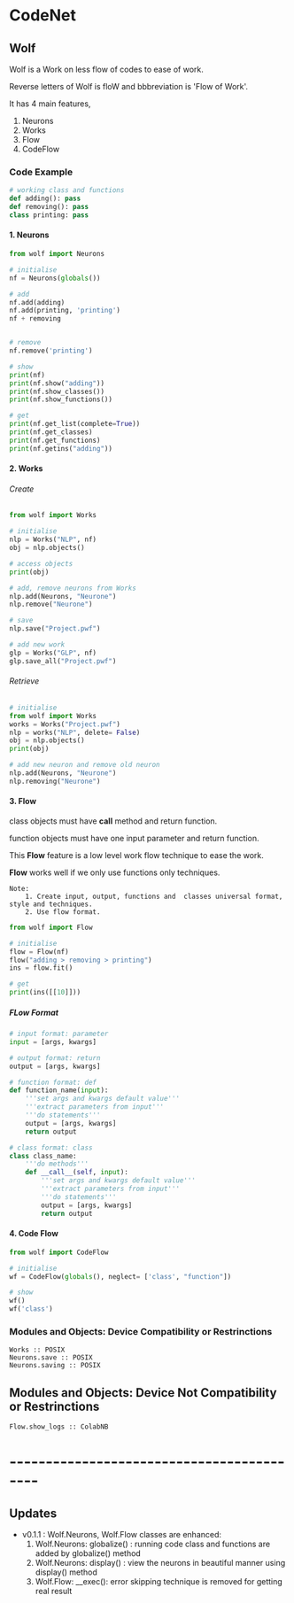 # CodeNet


## Wolf
Wolf is a Work on less flow of codes to ease of work.

Reverse letters of Wolf is floW and bbbreviation is 'Flow of Work'.

It has 4 main features,
   1. Neurons
   2. Works
   3. Flow
   4. CodeFlow


### Code Example 
```python
# working class and functions 
def adding(): pass
def removing(): pass
class printing: pass
```

#### 1. Neurons
```python
from wolf import Neurons

# initialise
nf = Neurons(globals())

# add
nf.add(adding)
nf.add(printing, 'printing')
nf + removing 


# remove
nf.remove('printing')

# show
print(nf)
print(nf.show("adding"))
print(nf.show_classes())
print(nf.show_functions())

# get
print(nf.get_list(complete=True))
print(nf.get_classes)
print(nf.get_functions)
print(nf.getins("adding"))


```

#### 2. Works
###### Create
```python
from wolf import Works

# initialise 
nlp = Works("NLP", nf)
obj = nlp.objects()

# access objects
print(obj)

# add, remove neurons from Works
nlp.add(Neurons, "Neurone")
nlp.remove("Neurone")

# save
nlp.save("Project.pwf")

# add new work
glp = Works("GLP", nf)
glp.save_all("Project.pwf")

```
###### Retrieve
```python
# initialise
from wolf import Works
works = Works("Project.pwf")
nlp = works("NLP", delete= False)
obj = nlp.objects()
print(obj)

# add new neuron and remove old neuron 
nlp.add(Neurons, "Neurone")
nlp.removing("Neurone")

```


#### 3. Flow
class objects must have __call__ method and return function.

function objects must have one input parameter and return function.

This __Flow__ feature is a low level work flow technique to ease the work.

__Flow__ works well if we only use functions only techniques.
```
Note:
    1. Create input, output, functions and  classes universal format, style and techniques.
    2. Use flow format.
```

```python
from wolf import Flow

# initialise
flow = Flow(nf)
flow("adding > removing > printing")
ins = flow.fit()

# get
print(ins([[10]]))

```
##### FLow Format
```python
# input format: parameter
input = [args, kwargs]

# output format: return
output = [args, kwargs]

# function format: def
def function_name(input):
    '''set args and kwargs default value'''
    '''extract parameters from input'''
    '''do statements'''
    output = [args, kwargs]
    return output

# class format: class
class class_name:
    '''do methods'''
    def __call__(self, input):
        '''set args and kwargs default value'''
        '''extract parameters from input'''
        '''do statements'''
        output = [args, kwargs]
        return output
```

#### 4. Code Flow
```python
from wolf import CodeFlow

# initialise 
wf = CodeFlow(globals(), neglect= ['class', "function"])

# show
wf()
wf('class')
```

### Modules and Objects: Device Compatibility or Restrinctions
```
Works :: POSIX
Neurons.save :: POSIX
Neurons.saving :: POSIX
```
## Modules and Objects: Device Not Compatibility or Restrinctions
```
Flow.show_logs :: ColabNB
```

# ------------------------------------------
## Updates
- v0.1.1 : Wolf.Neurons, Wolf.Flow classes are enhanced:
   1. Wolf.Neurons: globalize() : running code class and functions are added by globalize() method
   2. Wolf.Neurons: display() : view the neurons in beautiful manner using display() method
   3. Wolf.Flow: __exec(): error skipping technique is removed for getting real result
